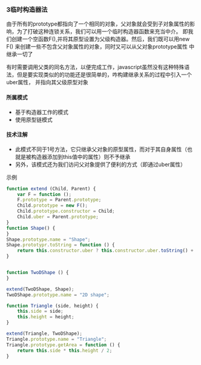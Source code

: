 ### 3临时构造器法
由于所有的prototype都指向了一个相同的对象，父对象就会受到子对象属性的影响，为了打破这种连锁关系，我们可以用一个临时构造器函数来充当中介。
即我们创建一个空函数F(),并将其原型设置为父级构造器。然后，我们既可以用new F() 来创建一些不包含父对象属性的对象，同时又可以从父对象prototype属性
中继承一切了


有时需要调用父类的同名方法，以便完成工作，javascript虽然没有这种特殊语法，但是要实现类似的的功能还是很简单的，咋构建继承关系的过程中引入一个uber属性，
并指向其父级原型对象

#### 所属模式
* 基于构造器工作的模式
* 使用原型链模式

#### 技术注解
* 此模式不同于1号方法，它只继承父对象的原型属性，而对于其自身属性（也就是被构造器添加到this值中的属性）则不予继承
* 另外，该模式还为我们访问父对象提供了便利的方式（即通过uber属性）

示例

```` javascript
function extend (Child, Parent) {
    var F = function ();
    F.prototype = Parent.prototype;
    Child.prototype = new F();
    Child.prototype.constructor = Child;
    Child.uber = Parent.prototype;
}
function Shape() {
}
Shape.prototype.name = "Shape";
Shape.prototypr.toString = function () {
    return this.constructor.uber ? this.constructor.uber.toString() +  ',' + this.name : this.name;
}


function TwoDShape () {
}

extend(TwoDShape, Shape);
TwoDShape.prototype.name = "2D shape";

function Triangle (side, height) {
    this.side = side;
    this.height = height;
}

extend(Triangle, TwoDShape);
Triangle.prototype.name = "Triangle";
Triangle.prototype.getArea = function () {
    return this.side * this.height / 2;
}
````